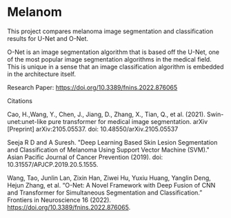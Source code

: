 # Melanom

This project compares melanoma image segmentation and classification results for U-Net and O-Net.

O-Net is an image segmentation algorithm that is based off the U-Net, one of the most popular image segmentation algorithms in the medical field. This is unique in a sense that an image classification algorithm is embedded in the architecture itself. 

Research Paper:
https://doi.org/10.3389/fnins.2022.876065


Citations

Cao, H.,Wang, Y., Chen, J., Jiang, D., Zhang, X., Tian, Q., et al. (2021). Swin-unet:unet-like pure transformer for medical image segmentation. arXiv [Preprint] arXiv:2105.05537. doi: 10.48550/arXiv.2105.05537

Seeja R D and A Suresh. "Deep Learning Based Skin Lesion Segmentation and Classification of Melanoma Using Support Vector Machine (SVM)." Asian Pacific Journal of Cancer Prevention (2019). doi: 10.31557/APJCP.2019.20.5.1555.

Wang, Tao, Junlin Lan, Zixin Han, Ziwei Hu, Yuxiu Huang, Yanglin Deng, Hejun Zhang, et al. “O-Net: A Novel Framework with Deep Fusion of CNN and Transformer for Simultaneous Segmentation and Classification.” Frontiers in Neuroscience 16 (2022). https://doi.org/10.3389/fnins.2022.876065.
